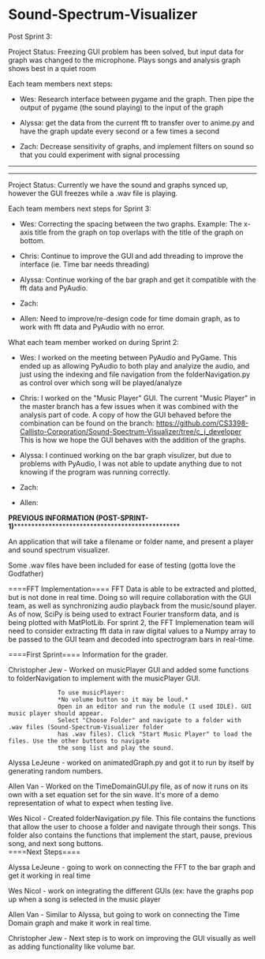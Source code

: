 # Sound-Spectrum-Visualizer

Post Sprint 3:

Project Status: Freezing GUI problem has been solved, but input data for graph was changed to the microphone. Plays songs and analysis graph shows best in a quiet room

Each team members next steps:

- Wes: Research interface between pygame and the graph. Then pipe the output of pygame (the sound playing) to the input of the graph

- Alyssa: get the data from the current fft to transfer over to anime.py and have the graph update every second or a few times a second

- Zach: Decrease sensitivity of graphs, and implement filters on sound so that you could experiment with signal processing




*************************************************************************************************************************

*************************************************************************************************************************

Project Status: Currently we have the sound and graphs synced up, however the GUI freezes while a .wav file is playing.
		
Each team members next steps for Sprint 3:

- Wes: Correcting the spacing between the two graphs. Example: The x-axis title from the graph on top overlaps with the title of the graph on bottom.

- Chris: Continue to improve the GUI and add threading to improve the interface (ie. Time bar needs threading)

- Alyssa: Continue working of the bar graph and get it compatible with the fft data and PyAudio.

- Zach: 

- Allen: Need to improve/re-design code for time domain graph, as to work with fft data and PyAudio with no error. 

What each team member worked on during Sprint 2:

- Wes: I worked on the meeting between PyAudio and PyGame. This ended up as allowing PyAudio to both play and analyize the audio, and just using the indexing and file navigation from the folderNavigation.py as control over which song will be played/analyze

- Chris: I worked on the "Music Player" GUI. The current "Music Player" in the master branch has a few issues when it was combined with the analysis part of code. A copy of how the GUI behaved before the combination can be found on the branch: https://github.com/CS3398-Callisto-Corporation/Sound-Spectrum-Visualizer/tree/c_j_developer This is how we hope the GUI behaves with the addition of the graphs.

- Alyssa: I continued working on the bar graph visulizer, but due to problems with PyAudio, I was not able to update anything due to not knowing if the program  was running correctly.

- Zach: 

- Allen:


******************************PREVIOUS INFORMATION (POST-SPRINT-1)******************************************************************************

An application that will take a filename or folder name, and present a player and sound spectrum visualizer.

Some .wav files have been included for ease of testing (gotta love the Godfather)





====FFT Implementation====
FFT Data is able to be extracted and plotted, but is not done in real time. Doing so will require
collaboration with the GUI team, as well as synchronizing audio playback from the music/sound player.
As of now, SciPy is being used to extract Fourier transform data, and is being plotted with MatPlotLib.
For sprint 2, the FFT Implemenation team will need to consider extracting fft data in raw digital values
to a Numpy array to be passed to the GUI team and decoded into spectrogram bars in real-time.

====First Sprint====
Information for the grader.

Christopher Jew - Worked on musicPlayer GUI and added some functions to folderNavigation to implement
				  with the musicPlayer GUI.
				  
				  To use musicPlayer:
				  *No volume button so it may be loud.*
				  Open in an editor and run the module (I used IDLE). GUI music player should appear.
				  Select "Choose Folder" and navigate to a folder with .wav files (Sound-Spectrum-Visualizer folder
				  has .wav files). Click "Start Music Player" to load the files. Use the other buttons to navigate
				  the song list and play the sound. 
				  
Alyssa LeJeune - worked on animatedGraph.py and got it to run by itself by generating random numbers.

Allen Van - Worked on the TimeDomainGUI.py file, as of now it runs on its own with a set equation set for the sin wave. It's more of a demo representation of what to expect when testing live.

Wes Nicol - Created folderNavigation.py file. This file contains the functions that allow the user to choose a folder and navigate through their songs.
            This folder also contains the functions that implement the start, pause, previous song, and next song buttons.  
====Next Steps====

Alyssa LeJeune - going to work on connecting the FFT to the bar graph and get it working in real time

Wes Nicol - work on integrating the different GUIs (ex: have the graphs pop up when a song is selected in the music player

Allen Van - Similar to Alyssa, but going to work on connecting the Time Domain graph and make it work in real time. 

Christopher Jew - Next step is to work on improving the GUI visually as well as adding functionality like volume bar.

